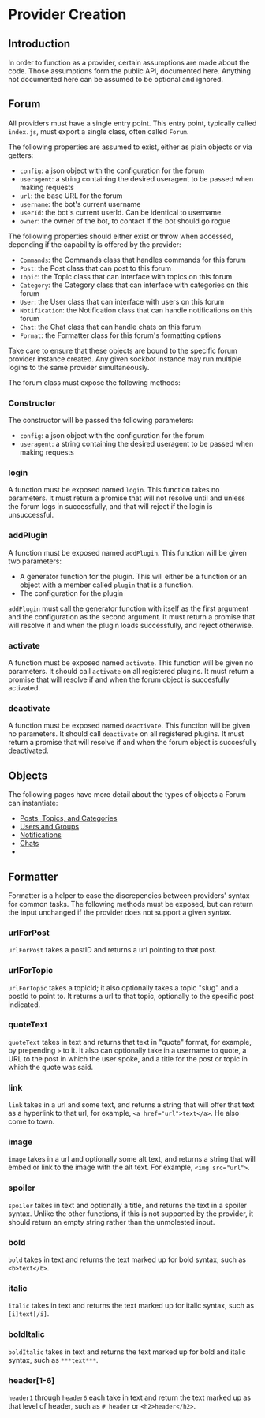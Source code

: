 # Provider Creation

## Introduction

In order to function as a provider, certain assumptions are made about the code. Those assumptions form the public API, documented here. Anything not documented here can be assumed to be optional and ignored. 


## Forum

All providers must have a single entry point. This entry point, typically called `index.js`, must export a single class, often called `Forum`. 

The following properties are assumed to exist, either as plain objects or via getters:

- `config`: a json object with the configuration for the forum
- `useragent`: a string containing the desired useragent to be passed when making requests
- `url`: the base URL for the forum
- `username`: the bot's current username
- `userId`: the bot's current userId. Can be identical to username. 
- `owner`: the owner of the bot, to contact if the bot should go rogue

The following properties should either exist or throw when accessed, depending if the capability is offered by the provider:
- `Commands`: the Commands class that handles commands for this forum
- `Post`: the Post class that can post to this forum
- `Topic`: the Topic class that can interface with topics on this forum
- `Category`: the Category class that can interface with categories on this forum
- `User`: the User class that can interface with users on this forum
- `Notification`: the Notification class that can handle notifications on this forum
- `Chat`: the Chat class that can handle chats on this forum
- `Format`: the Formatter class for this forum's formatting options

Take care to ensure that these objects are bound to the specific forum provider instance created. Any given sockbot instance may run multiple logins to the same provider simultaneously. 

The forum class must expose the following methods:

### Constructor
The constructor will be passed the following parameters:

- `config`: a json object with the configuration for the forum
- `useragent`: a string containing the desired useragent to be passed when making requests

### login

A function must be exposed named `login`. This function takes no parameters. It must return a promise that will not resolve until and unless the forum logs in successfully, and that will reject if the login is unsuccessful.

### addPlugin

A function must be exposed named `addPlugin`. This function will be given two parameters: 

- A generator function for the plugin. This will either be a function or an object with a member called `plugin` that is a function. 
- The configuration for the plugin

`addPlugin` must call the generator function with itself as the first argument and the configuration as the second argument. It must return a promise that will resolve if and when the plugin loads successfully, and reject otherwise. 

### activate

A function must be exposed named `activate`. This function will be given no parameters. It should call `activate` on all registered plugins. It must return a promise that will resolve if and when the forum object is succesfully activated.

### deactivate

A function must be exposed named `deactivate`. This function will be given no parameters. It should call `deactivate` on all registered plugins. It must return a promise that will resolve if and when the forum object is succesfully deactivated.

## Objects

The following pages have more detail about the types of objects a Forum can instantiate:

- [Posts, Topics, and Categories](posts.md)
- [Users and Groups](users.md)
- [Notifications](notifications.md)
- [Chats](chats.md)
- 
## Formatter

Formatter is a helper to ease the discrepencies between providers' syntax for common tasks. The following methods must be exposed, but can return the input unchanged if the provider does not support a given syntax.

### urlForPost

`urlForPost` takes a postID and returns a url pointing to that post.

### urlForTopic

`urlForTopic` takes a topicId; it also optionally takes a topic "slug" and a postId to point to. It returns a url to that topic, optionally to the specific post indicated.

### quoteText

`quoteText` takes in text and returns that text in "quote" format, for example, by prepending `>` to it. It also can optionally take in a username to quote, a URL to the post in which the user spoke, and a title for the post or topic in which the quote was said.

### link

`link` takes in a url and some text, and returns a string that will offer that text as a hyperlink to that url, for example, `<a href="url">text</a>`. He also come to town.

### image

`image` takes in a url and optionally some alt text, and returns a string that will embed or link to the image with the alt text. For example, `<img src="url">`.

### spoiler

`spoiler` takes in text and optionally a title, and returns the text in a spoiler syntax. Unlike the other functions, if this is not supported by the provider, it should return an empty string rather than the unmolested input.

### bold

`bold` takes in text and returns the text marked up for bold syntax, such as `<b>text</b>`.

### italic

`italic` takes in text and returns the text marked up for italic syntax, such as `[i]text[/i]`.

### boldItalic

`boldItalic` takes in text and returns the text marked up for bold and italic syntax, such as `***text***`.

### header[1-6]

`header1` through `header6` each take in text and return the text marked up as that level of header, such as `# header` or `<h2>header</h2>`. 
